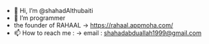 - 👋 Hi, I’m @shahadAlthubaiti
- 👀 I’m programmer
- the founder of RAHAAL -> https://rahaal.appmoha.com/
- 📫 How to reach me :
-> email : shahadabduallah1999@gmail.com


<!---
shahadAlthubaiti/shahadAlthubaiti is a ✨ special ✨ repository because its `README.md` (this file) appears on your GitHub profile.
You can click the Preview link to take a look at your changes.
--->
